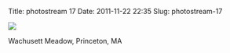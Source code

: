 Title: photostream 17
Date: 2011-11-22 22:35
Slug: photostream-17

[![](http://martinfowler.com/photos/17.jpg)](http://martinfowler.com/photos/17.html)

</p>

</p>

Wachusett Meadow, Princeton, MA

</p>

